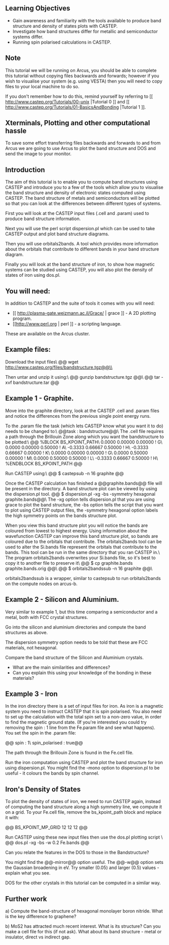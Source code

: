 ## Learning Objectives
* Gain awareness and familiarity with the tools available to produce band structure and density of states plots with CASTEP.
* Investigate how band structures differ for metallic and semiconductor systems differ.
* Running spin polarised calculations in CASTEP.

## Note
This tutorial we will be running on Arcus, you should be able to complete this tutorial without copying files backwards and forwards; however if you wish to visualise your system (e.g. using VESTA) then you will need to copy files to your local machine to do so.

If you don't remember how to do this, remind yourself by referring to [[ http://www.castep.org/Tutorials/00-unix |Tutorial 0 ]] and [[ http://www.castep.org/Tutorials/01-BasicsAndBonding |Tutorial 1 ]].

## Xterminals, Plotting and other computational hassle
To save some effort transferring files backwards and forwards to and from Arcus we are going to use Arcus to plot the band structure and DOS and send the image to your monitor. 


## Introduction
The aim of this tutorial is to enable you to compute band structures using CASTEP and introduce you to a few of the tools which allow you to visualise the band structure and density of electronic states computed using CASTEP.  The band structure of metals and semiconductors will be plotted so that you can look at the differences between different types of systems.

First you will look at the CASTEP input files (.cell and .param) used to produce band structure information. 

Next you will use the perl script dispersion.pl which can be used to take CASTEP output and plot band structure diagrams.

Then you will use orbitals2bands. A tool which provides more information about the orbitals that contribute to different bands in your band structure diagram.

Finally you will look at the band structure of iron, to show how magnetic systems can be studied using CASTEP, you will also plot the density of states of iron using dos.pl.

## You will need:
In addition to CASTEP and the suite of tools it comes with you will need:
* [[ http://plasma-gate.weizmann.ac.il/Grace/ | grace ]] - A 2D plotting program.
* [[http://www.perl.org | perl ]] - a scripting language.

These are available on the Arcus cluster.

## Example files:
Download the input files\\
@@ wget http://www.castep.org/files/bandstructure.tgz@@\\


Then untar and unzip it using:\\
@@ gunzip bandstructure.tgz @@\\
@@ tar -xvf bandstructure.tar @@

## Example 1 - Graphite.
Move into the graphite directory, look at the CASTEP .cell and .param files and notice the differences from the previous single point energy runs.

To the .param file the task (which lets CASTEP know what you want it to do) needs to be changed to:\\
@@task : bandstructure@@\\
The .cell file requires a path through the Brillouin Zone along which you want the bandstructure to be plotted:\\
@@ %BLOCK BS_KPOINT_PATH\\
    0.0000  0.00000 0.00000  ! G\\
    0.0000  0.00000 0.50000  ! A\\
   -0.3333  0.66667 0.50000  ! H\\
   -0.3333  0.66667 0.00000  ! K\\
    0.0000  0.00000 0.00000  ! G\\
    0.0000  0.50000 0.00000  ! M\\
    0.0000  0.50000 0.50000  ! L\\
   -0.3333  0.66667 0.50000  ! H\\
%ENDBLOCK BS_KPOINT_PATH @@

Run CASTEP using:\\
@@ $ castepsub -n 16 graphite @@

Once the CASTEP calculation has finished a @@graphite.bands@@ file will be present in the directory.  A band structure plot can be viewed by using the dispersion.pl tool.
@@ $ dispersion.pl -xg -bs -symmetry hexagonal graphite.bands@@\\
The -xg option tells dispersion.pl that you are using grace to plot the band structure, the -bs option tells the script that you want to plot using CASTEP output files, the -symmetry hexagonal option labels the high symmetry points on the bands structure plot.

When you view this band structure plot you will notice the bands are coloured from lowest to highest energy. Using information about the wavefunction CASTEP can improve this band structure plot, so bands are coloured due to the orbitals that contribute. The orbitals2bands tool can be used to alter the Si.bands file represent the orbitals that contribute to the bands.  This tool can be run in the same directory that you ran CASTEP in.\\
The program orbitals2bands overwrites your Si.bands file, so it's best to copy it to another file to preserve it\\
@@ $ cp graphite.bands graphite.bands.orig @@\\
@@ $ orbitals2bandssub -n 16 graphite @@\\

orbitals2bandssub is a wrapper, similar to castepsub to run orbitals2bands on the compute nodes on arcus-b.


## Example 2 - Silicon and Aluminium.
Very similar to example 1, but this time comparing a semiconductor and a metal, both with FCC crystal structures.

Go into the silicon and aluminium directories and compute the band structures as above.

The dispersion symmetry option needs to be told that these are FCC materials, not hexagonal.

Compare the band structure of the Silicon and Aluminium crystals.  
* What are the main similarities and differences?
* Can you explain this using your knowledge of the bonding in these materials?

## Example 3 - Iron

In the iron directory there is a set of input files for iron. As iron is a magnetic system you need to instruct CASTEP that it is spin polarised.  You also need to set up the calculation with the total spin set to a non-zero value, in order to find the magnetic ground state. (If you're interested you could try removing the spin : 1 line from the Fe.param file and see what happens).  You set the spin in the .param file:

@@ spin : 1\\
spin_polarised : true@@

The path through the Brillouin Zone is found in the Fe.cell file.

Run the iron computation using CASTEP and plot the band structure for iron using dispersion.pl.  You might find the -mono option to dispersion.pl to be useful - it colours the bands by spin channel.

## Iron's Density of States

To plot the density of states of iron, we need to run CASTEP again, instead of computing the band structure along a high symmetry line, we compute it on a grid.  To your Fe.cell file, remove the bs_kpoint_path block and replace it with:

@@ BS_KPOINT_MP_GRID 12 12 12 @@

Run CASTEP using these new input files then use the dos.pl plotting script \\
@@ dos.pl -xg -bs -w 0.2 Fe.bands @@

Can you relate the features in the DOS to those in the Bandstructure?

You might find the @@-mirror@@ option useful. The @@-w@@ option sets the Gaussian broadening in eV. Try smaller (0.05) and larger (0.5) values - explain what you see.

DOS for the other crystals in this tutorial can be computed in a similar way.


## Further work

a) Compute the band-structure of hexagonal monolayer boron nitride. What is the key difference to graphene?

b) MoS2 has attracted much recent interest. What is its structure? Can you make a cell file for this (if not ask). What about its band structure - metal or insulator, direct vs indirect gap.



